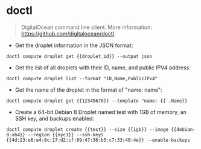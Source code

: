 # doctl

> DigitalOcean command line client.
> More information: <https://github.com/digitalocean/doctl>.

- Get the droplet information in the JSON format:

`doctl compute droplet get {{droplet_id}} --output json`

- Get the list of all droplets with their ID, name, and public IPV4 address:

`doctl compute droplet list --format "ID,Name,PublicIPv4"`

- Get the name of the droplet in the format of "name: name":

`doctl compute droplet get {{12345678}} --template "name: {{ .Name}}`

- Create a 64-bit Debian 8 Droplet named test with 1GB of memory, an SSH key, and backups enabled:

`doctl compute droplet create {{test}} --size {{1gb}} --image {{debian-8-x64}} --region {{nyc1}} --ssh-keys {{4d:23:e6:e4:8c:17:d2:cf:89:47:36:b5:c7:33:40:4e}} --enable-backups`

